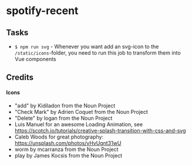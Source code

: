 # spotify-recent

## Tasks

* `$ npm run svg` - Whenever you want add an svg-icon to the `/static/icons`-folder, you need to run this job to transform them into
Vue components

## Credits

#### Icons
* "add" by Kidiladon from the Noun Project
* "Check Mark" by Adrien Coquet from the Noun Project
* "Delete" by logan from the Noun Project
* Luis Manuel for an awesome Loading Animation, see https://scotch.io/tutorials/creative-splash-transition-with-css-and-svg
* Caleb Woods for great photography: https://unsplash.com/photos/vHvUqnt31wU
* worm by mcarranza from the Noun Project
* play by James Kocsis from the Noun Project
